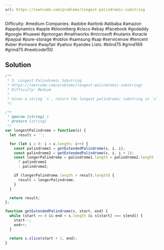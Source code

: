 ```yaml
---
url: https://leetcode.com/problems/longest-palindromic-substring
---
```


Difficulty: #medium
Companies: #adobe #airbnb #alibaba #amazon #appdynamics #apple #bloomberg #cisco #ebay #facebook #godaddy #google #huawei #jpmorgan #mathworks #microsoft #nutanix #oracle #paypal #pure-storage #roblox #samsung #sap #servicenow #tencent #uber #vmware #wayfair #yahoo #yandex
Lists: #blind75 #grind169 #grind75 #neetcode150

## Solution

```javascript
/**
 * 5. Longest Palindromic Substring
 * https://leetcode.com/problems/longest-palindromic-substring/
 * Difficulty: Medium
 *
 * Given a string `s`, return the longest palindromic substring in `s`.
 */

/**
 * @param {string} s
 * @return {string}
 */
var longestPalindrome = function(s) {
  let result = '';

  for (let i = 0; i < s.length; i++) {
    const palindrome1 = getExtendedPalindrome(s, i, i);
    const palindrome2 = getExtendedPalindrome(s, i, i + 1);
    const longerPalindrome = palindrome1.length > palindrome2.length
      ? palindrome1
      : palindrome2;

    if (longerPalindrome.length > result.length) {
      result = longerPalindrome;
    }
  }

  return result;
};

function getExtendedPalindrome(s, start, end) {
  while (start >= 0 && end < s.length && s[start] === s[end]) {
    start--;
    end++;
  }

  return s.slice(start + 1, end);
}

```
